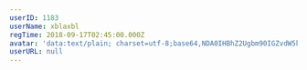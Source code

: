 ```yaml
---
userID: 1183
userName: xblaxbl
regTime: 2018-09-17T02:45:00.000Z
avatar: 'data:text/plain; charset=utf-8;base64,NDA0IHBhZ2Ugbm90IGZvdW5kCg=='
userURL: null
---
```



